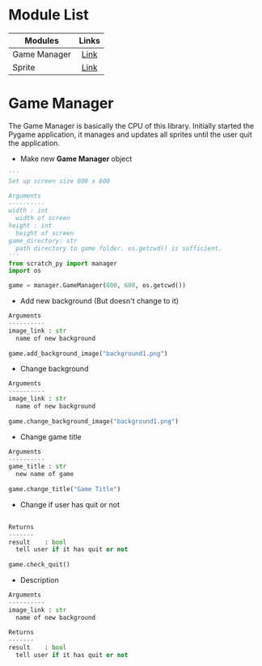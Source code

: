 # Module List
| Modules    				| Links          																	|
| ------------------------- | :-------------------------------------------------------------------------------: |
| Game Manager    	| [Link](https://github.com/Gordon003/Scratch-To-Python#game-manager) 	|
| Sprite     				| [Link](here) 	|

# Game Manager
The Game Manager is basically the CPU of this library. Initially started the Pygame application, it manages and updates all sprites until the user quit the application.

- Make new **Game Manager** object
```python
'''
Set up screen size 800 x 600

Arguments
----------
width : int
  width of screen
height : int
  height of screen
game_directory: str
  path directory to game folder. os.getcwd() is sufficient.
'''
from scratch_py import manager
import os

game = manager.GameManager(800, 600, os.getcwd())
```

- Add new background (But doesn't change to it)
```python
Arguments
----------
image_link : str
  name of new background
  
game.add_background_image("background1.png")
```

- Change background
```python
Arguments
----------
image_link : str
  name of new background
  
game.change_background_image("background1.png")
```

- Change game title
```python
Arguments
----------
game_title : str
  new name of game
  
game.change_title("Game Title")
```

- Change if user has quit or not
```python
  
Returns
-------
result    : bool
  tell user if it has quit or not
  
game.check_quit()
```

- Description
```python
Arguments
----------
image_link : str
  name of new background
  
Returns
-------
result    : bool
  tell user if it has quit or not
```
